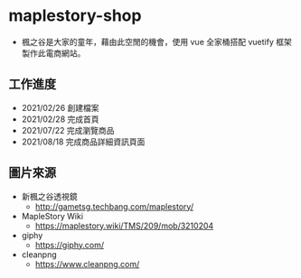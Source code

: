# maplestory-shop
* 楓之谷是大家的童年，藉由此空閒的機會，使用 vue 全家桶搭配 vuetify 框架製作此電商網站。
## 工作進度
* 2021/02/26 創建檔案
* 2021/02/28 完成首頁
* 2021/07/22 完成瀏覽商品
* 2021/08/18 完成商品詳細資訊頁面
## 圖片來源
* 新楓之谷透視鏡
  * http://gametsg.techbang.com/maplestory/
* MapleStory Wiki
  * https://maplestory.wiki/TMS/209/mob/3210204  
* giphy
  * https://giphy.com/
* cleanpng
  * https://www.cleanpng.com/